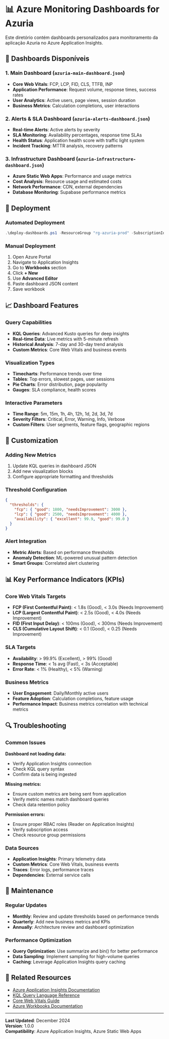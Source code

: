 # 📊 Azure Monitoring Dashboards for Azuria

Este diretório contém dashboards personalizados para monitoramento da aplicação Azuria no Azure Application Insights.

## 🎯 Dashboards Disponíveis

### 1. **Main Dashboard** (`azuria-main-dashboard.json`)
- **Core Web Vitals**: FCP, LCP, FID, CLS, TTFB, INP 
- **Application Performance**: Request volume, response times, success rates
- **User Analytics**: Active users, page views, session duration
- **Business Metrics**: Calculation completions, user interactions

### 2. **Alerts & SLA Dashboard** (`azuria-alerts-dashboard.json`)
- **Real-time Alerts**: Active alerts by severity
- **SLA Monitoring**: Availability percentages, response time SLAs
- **Health Status**: Application health score with traffic light system
- **Incident Tracking**: MTTR analysis, recovery patterns

### 3. **Infrastructure Dashboard** (`azuria-infrastructure-dashboard.json`)
- **Azure Static Web Apps**: Performance and usage metrics
- **Cost Analysis**: Resource usage and estimated costs
- **Network Performance**: CDN, external dependencies
- **Database Monitoring**: Supabase performance metrics

## 🚀 Deployment

### Automated Deployment
```powershell
.\deploy-dashboards.ps1 -ResourceGroup "rg-azuria-prod" -SubscriptionId "your-subscription-id" -AppInsightsName "ai-azuria-prod"
```

### Manual Deployment
1. Open Azure Portal
2. Navigate to Application Insights
3. Go to **Workbooks** section
4. Click **+ New**
5. Use **Advanced Editor**
6. Paste dashboard JSON content
7. Save workbook

## 📈 Dashboard Features

### Query Capabilities
- **KQL Queries**: Advanced Kusto queries for deep insights
- **Real-time Data**: Live metrics with 5-minute refresh
- **Historical Analysis**: 7-day and 30-day trend analysis
- **Custom Metrics**: Core Web Vitals and business events

### Visualization Types
- **Timecharts**: Performance trends over time
- **Tables**: Top errors, slowest pages, user sessions
- **Pie Charts**: Error distribution, page popularity
- **Gauges**: SLA compliance, health scores

### Interactive Parameters
- **Time Range**: 5m, 15m, 1h, 4h, 12h, 1d, 2d, 3d, 7d
- **Severity Filters**: Critical, Error, Warning, Info, Verbose
- **Custom Filters**: User segments, feature flags, geographic regions

## 🔧 Customization

### Adding New Metrics
1. Update KQL queries in dashboard JSON
2. Add new visualization blocks
3. Configure appropriate formatting and thresholds

### Threshold Configuration
```json
{
  "thresholds": {
    "fcp": { "good": 1800, "needsImprovement": 3000 },
    "lcp": { "good": 2500, "needsImprovement": 4000 },
    "availability": { "excellent": 99.9, "good": 99.0 }
  }
}
```

### Alert Integration
- **Metric Alerts**: Based on performance thresholds
- **Anomaly Detection**: ML-powered unusual pattern detection
- **Smart Groups**: Correlated alert clustering

## 📊 Key Performance Indicators (KPIs)

### Core Web Vitals Targets
- **FCP (First Contentful Paint)**: < 1.8s (Good), < 3.0s (Needs Improvement)
- **LCP (Largest Contentful Paint)**: < 2.5s (Good), < 4.0s (Needs Improvement)
- **FID (First Input Delay)**: < 100ms (Good), < 300ms (Needs Improvement)
- **CLS (Cumulative Layout Shift)**: < 0.1 (Good), < 0.25 (Needs Improvement)

### SLA Targets
- **Availability**: > 99.9% (Excellent), > 99% (Good)
- **Response Time**: < 1s avg (Fast), < 3s (Acceptable)
- **Error Rate**: < 1% (Healthy), < 5% (Warning)

### Business Metrics
- **User Engagement**: Daily/Monthly active users
- **Feature Adoption**: Calculation completions, feature usage
- **Performance Impact**: Business metrics correlation with technical metrics

## 🔍 Troubleshooting

### Common Issues

**Dashboard not loading data:**
- Verify Application Insights connection
- Check KQL query syntax
- Confirm data is being ingested

**Missing metrics:**
- Ensure custom metrics are being sent from application
- Verify metric names match dashboard queries
- Check data retention policy

**Permission errors:**
- Ensure proper RBAC roles (Reader on Application Insights)
- Verify subscription access
- Check resource group permissions

### Data Sources
- **Application Insights**: Primary telemetry data
- **Custom Metrics**: Core Web Vitals, business events
- **Traces**: Error logs, performance traces
- **Dependencies**: External service calls

## 📝 Maintenance

### Regular Updates
- **Monthly**: Review and update thresholds based on performance trends
- **Quarterly**: Add new business metrics and KPIs
- **Annually**: Architecture review and dashboard optimization

### Performance Optimization
- **Query Optimization**: Use summarize and bin() for better performance
- **Data Sampling**: Implement sampling for high-volume queries
- **Caching**: Leverage Application Insights query caching

## 🔗 Related Resources

- [Azure Application Insights Documentation](https://docs.microsoft.com/azure/azure-monitor/app/app-insights-overview)
- [KQL Query Language Reference](https://docs.microsoft.com/azure/data-explorer/kusto/query/)
- [Core Web Vitals Guide](https://web.dev/vitals/)
- [Azure Workbooks Documentation](https://docs.microsoft.com/azure/azure-monitor/platform/workbooks-overview)

---

**Last Updated**: December 2024  
**Version**: 1.0.0  
**Compatibility**: Azure Application Insights, Azure Static Web Apps
